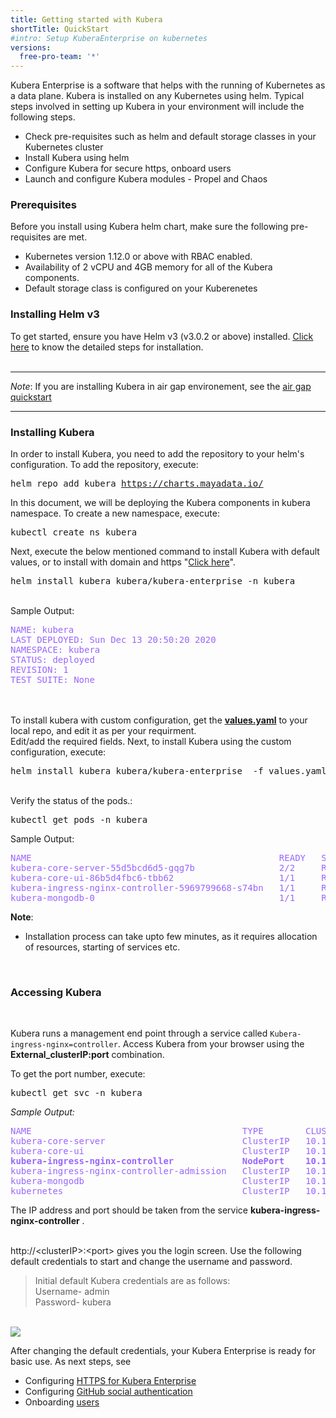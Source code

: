 ```yaml
---
title: Getting started with Kubera 
shortTitle: QuickStart
#intro: Setup KuberaEnterprise on kubernetes
versions:
  free-pro-team: '*'
---
```

Kubera Enterprise is a software that helps with the running of Kubernetes as a data plane. Kubera is installed on any Kubernetes using helm. Typical steps involved in setting up Kubera in your environment will include the following steps.

- Check pre-requisites such as helm and default storage classes in your Kubernetes cluster
- Install Kubera using helm
- Configure Kubera for secure https, onboard users
- Launch and configure Kubera modules - Propel and Chaos

### Prerequisites

Before you install using Kubera helm chart, make sure the following pre-requisites are met.

- Kubernetes version 1.12.0 or above with RBAC enabled.
- Availability of  2 vCPU and 4GB memory for all of the Kubera components.
- Default storage class is configured on your Kuberenetes
### Installing Helm v3
To get started, ensure you have Helm v3 (v3.0.2 or above) installed. <u><a href="https://helm.sh/docs/intro/install/" target="_blank">Click here</a></u> to know the detailed steps for installation. 
<br><br>

---

*Note*: If you are installing Kubera in air gap environement, see the  [air gap quickstart](Air-Gapped-environments)

---



### Installing Kubera
In order to install Kubera, you need to add the repository to your helm's configuration. To add the repository, execute:
<pre>helm repo add kubera <a href="https://charts.mayadata.io/">https://charts.mayadata.io/</a></pre>

In this document, we will be deploying the Kubera components in kubera namespace.
To create a new namespace, execute:
<pre>kubectl create ns kubera</pre>

Next, execute the below mentioned command to install Kubera with default values, 
or to install with domain and https "[Click here](/kubera-enterprise/installation-with-tls)".

<pre>helm install kubera kubera/kubera-enterprise -n kubera</pre>
<br>
Sample Output:
<br>
<pre style="color:#9966ff">
NAME: kubera
LAST DEPLOYED: Sun Dec 13 20:50:20 2020
NAMESPACE: kubera
STATUS: deployed
REVISION: 1
TEST SUITE: None
</pre>   
<br><br>
To install kubera with custom configuration, get the <b><u><a href="https://github.com/mayadata-io/kubera-charts/blob/master/kubera-enterprise/values.yaml" target="_blank">values.yaml</a></u></b> to your local repo, and edit it as per your requirment.	<br>
 Edit/add the required fields. Next, to install Kubera using the custom configuration, execute:
<pre>helm install kubera kubera/kubera-enterprise  -f values.yaml -n kubera</pre> 
<br>
Verify the status of the pods.:
<pre>
kubectl get pods -n kubera
</pre>
Sample Output:
<pre style="color:#9966ff">
NAME                                               READY   STATUS    RESTARTS   AGE
kubera-core-server-55d5bcd6d5-gqg7b                2/2     Running   3          24m
kubera-core-ui-86b5d4fbc6-tbb62                    1/1     Running   0          24m
kubera-ingress-nginx-controller-5969799668-s74bn   1/1     Running   0          24m
kubera-mongodb-0                                   1/1     Running   0          24m
</pre>
<b>Note</b>: 

<ul>
<li>Installation process can take upto few minutes, as it requires allocation of resources, starting of services etc.</li></ul>
<br>

### Accessing Kubera

<br>

Kubera runs a management end point through a service called `Kubera-ingress-nginx=controller`. Access Kubera from your browser using the **External_clusterIP:port** combination. 


To get the port number, execute:

<pre>
kubectl get svc -n kubera
</pre>


*Sample Output:*

<pre style="color:#9966ff">
NAME                                        TYPE        CLUSTER-IP       EXTERNAL-IP   PORT(S)                      AGE
kubera-core-server                          ClusterIP   10.100.87.127    none         9002/TCP,9003/TCP            13h
kubera-core-ui                              ClusterIP   10.100.206.16    none         9091/TCP                     13h
<b>kubera-ingress-nginx-controller             NodePort    10.100.31.67     none         80:30080/TCP,443:30443/TCP   13h</b>
kubera-ingress-nginx-controller-admission   ClusterIP   10.100.83.160    none         443/TCP                      13h
kubera-mongodb                              ClusterIP   10.100.127.128   none         27017/TCP                    13h
kubernetes                                  ClusterIP   10.100.0.1       none         443/TCP                      2d13h
</pre>
The IP address and port should be taken from the service <b>kubera-ingress-nginx-controller</b> .
<br> <br>



http://&lt;clusterIP&gt;:&lt;port&gt; gives you the login screen. Use the following default credentials to start and change the username and password. 

<blockquote>
Initial default Kubera credentials are as follows:
<br>Username- admin<br>
Password- kubera
</blockquote>



<br>
<a href="/assets/images/kubera-login.png" target="_blank"><img class="image-with-border" src="/assets/images/kubera-login.png"></a>
<br>



After changing the default credentials, your Kubera Enterprise is ready for basic use. As next steps, see

- Configuring [HTTPS for Kubera Enterprise](installation-with-tls)
- Configuring [GitHub social authentication](ghauth)
- Onboarding [users](User-management)

